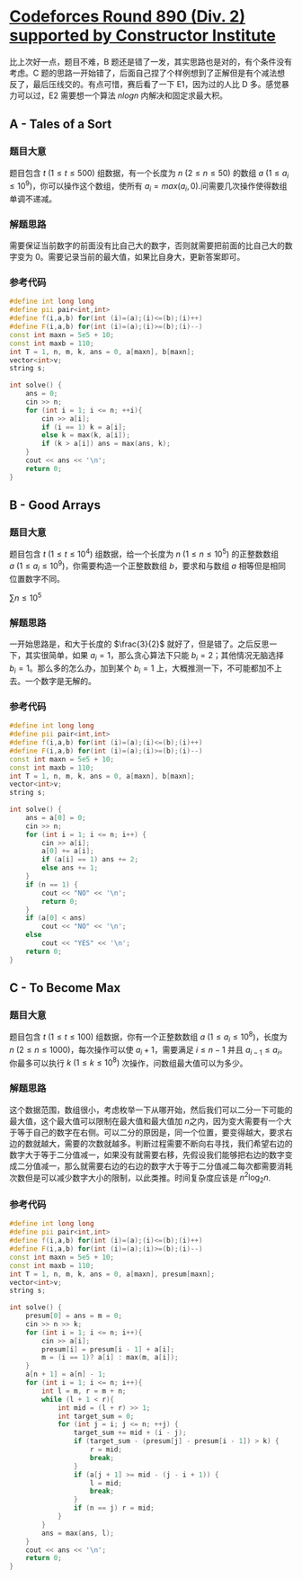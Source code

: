 # [Codeforces Round 890 (Div. 2) supported by Constructor Institute](https://codeforces.com/contest/1856)

比上次好一点，题目不难，B 题还是错了一发，其实思路也是对的，有个条件没有考虑。C 题的思路一开始错了，后面自己捏了个样例想到了正解但是有个减法想反了，最后压线交的。有点可惜，赛后看了一下 E1，因为过的人比 D 多。感觉暴力可以过，E2 需要想一个算法 $nlogn$ 内解决和固定求最大积。

## A - Tales of a Sort

### 题目大意

题目包含 $t\ (1 \le t \le 500)$ 组数据，有一个长度为 $n \ (2 \le n \le 50)$ 的数组 $a \ (1 \le a_i \le 10 ^ 9)$，你可以操作这个数组，使所有 $a_i=max(a_i, 0)$.问需要几次操作使得数组单调不递减。

### 解题思路

需要保证当前数字的前面没有比自己大的数字，否则就需要把前面的比自己大的数字变为 $0$。需要记录当前的最大值，如果比自身大，更新答案即可。

### 参考代码

```cpp
#define int long long
#define pii pair<int,int>
#define f(i,a,b) for(int (i)=(a);(i)<=(b);(i)++)
#define F(i,a,b) for(int (i)=(a);(i)>=(b);(i)--)
const int maxn = 5e5 + 10;
const int maxb = 110;
int T = 1, n, m, k, ans = 0, a[maxn], b[maxn];
vector<int>v;
string s;
 
int solve() {
    ans = 0;
    cin >> n;
    for (int i = 1; i <= n; ++i){
        cin >> a[i];
        if (i == 1) k = a[i];
        else k = max(k, a[i]);
        if (k > a[i]) ans = max(ans, k);
    }
    cout << ans << '\n';
    return 0;
}
```

## B - Good Arrays

### 题目大意

题目包含 $t\ (1 \le t \le 10^4)$ 组数据，给一个长度为 $n \ (1 \le n \le 10^5)$ 的正整数数组 $a \ (1 \le a_i \le 10 ^ 9)$，你需要构造一个正整数数组 $b$，要求和与数组 $a$ 相等但是相同位置数字不同。

$\sum n \leq 10 ^ 5$

### 解题思路

一开始思路是，和大于长度的 $\frac{3}{2}$ 就好了，但是错了。之后反思一下，其实很简单，如果 $a_i=1$，那么贪心算法下只能 $b_i=2$；其他情况无脑选择 $b_i=1$。那么多的怎么办，加到某个 $b_i=1$ 上，大概推测一下，不可能都加不上去。一个数字是无解的。

### 参考代码

```cpp
#define int long long
#define pii pair<int,int>
#define f(i,a,b) for(int (i)=(a);(i)<=(b);(i)++)
#define F(i,a,b) for(int (i)=(a);(i)>=(b);(i)--)
const int maxn = 5e5 + 10;
const int maxb = 110;
int T = 1, n, m, k, ans = 0, a[maxn], b[maxn];
vector<int>v;
string s;
 
int solve() {
    ans = a[0] = 0;
    cin >> n;
    for (int i = 1; i <= n; i++) {
        cin >> a[i];
        a[0] += a[i];
        if (a[i] == 1) ans += 2;
        else ans += 1;
    }
    if (n == 1) {
        cout << "NO" << '\n';
        return 0;
    }
    if (a[0] < ans)
        cout << "NO" << '\n';
    else 
        cout << "YES" << '\n';
    return 0;
}
```

## C - To Become Max

### 题目大意

题目包含 $t\ (1 \le t \le 100)$ 组数据，你有一个正整数数组 $a\ (1 \le a_i \le 10^8)$，长度为 $n \ (2 \le n \le 1000)$，每次操作可以使 $a_i+1$，需要满足 $i \le n - 1$ 并且 $a_{i-1} \le a_i$。你最多可以执行 $k \ (1 \le k \le 10^8)$ 次操作，问数组最大值可以为多少。

### 解题思路

这个数据范围，数组很小，考虑枚举一下从哪开始，然后我们可以二分一下可能的最大值，这个最大值可以限制在最大值和最大值加 $n$之内，因为变大需要有一个大于等于自己的数字在右侧。可以二分的原因是，同一个位置，要变得越大，要求右边的数就越大，需要的次数就越多。判断过程需要不断向右寻找，我们希望右边的数字大于等于二分值减一，如果没有就需要右移，先假设我们能够把右边的数字变成二分值减一，那么就需要右边的右边的数字大于等于二分值减二每次都需要消耗次数但是可以减少数字大小的限制，以此类推。时间复杂度应该是 $n^2\log_2 n$.

### 参考代码

```cpp
#define int long long
#define pii pair<int,int>
#define f(i,a,b) for(int (i)=(a);(i)<=(b);(i)++)
#define F(i,a,b) for(int (i)=(a);(i)>=(b);(i)--)
const int maxn = 5e5 + 10;
const int maxb = 110;
int T = 1, n, m, k, ans = 0, a[maxn], presum[maxn];
vector<int>v;
string s;
 
int solve() {
    presum[0] = ans = m = 0;
    cin >> n >> k;
    for (int i = 1; i <= n; i++){
        cin >> a[i];
        presum[i] = presum[i - 1] + a[i];
        m = (i == 1)? a[i] : max(m, a[i]);
    }
    a[n + 1] = a[n] - 1;
    for (int i = 1; i <= n; i++){
        int l = m, r = m + n;
        while (l + 1 < r){
            int mid = (l + r) >> 1;
            int target_sum = 0;
            for (int j = i; j <= n; ++j) {
                target_sum += mid + (i - j);
                if (target_sum - (presum[j] - presum[i - 1]) > k) {
                    r = mid;
                    break;
                } 
                if (a[j + 1] >= mid - (j - i + 1)) {
                    l = mid;
                    break;
                }
                if (n == j) r = mid;
            }
        }
        ans = max(ans, l);
    }
    cout << ans << '\n';
    return 0;
}
```

